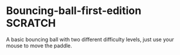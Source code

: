 # Bouncing-ball-first-edition SCRATCH
A basic bouncing ball with two different difficulty levels, just use your mouse to move the paddle.
